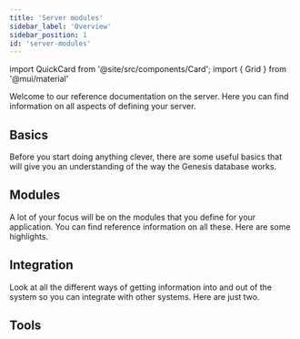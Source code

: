```yaml
---
title: 'Server modules'
sidebar_label: 'Overview'
sidebar_position: 1
id: 'server-modules'
---
```


import QuickCard from '@site/src/components/Card';
import { Grid } from '@mui/material'

Welcome to our reference documentation on the server. Here you can find information on all aspects of defining your server.

## Basics
Before you start doing anything clever, there are some useful basics that will give you an understanding of the way the Genesis database works.

<Grid container>
    <Grid item xs={12} md={6} sx={{padding: '1%'}}>
        <QuickCard heading="Configuring your application" link="../server/configuring-runtime/introduction/" text="There is a group of essential files that control the characteristics of each module in the application. ">
        </QuickCard>
    </Grid>
    <Grid item xs={12} md={6} sx={{padding: '1%'}}>
        <QuickCard heading="Changing the database technology" link="../server/configuring-runtime/setting-the-database-technology" text="If you are using a different database technology than the default, then it is vital that is set up correctly.">
        </QuickCard>
    </Grid>
</Grid>

## Modules 
A lot of your focus will be on the modules that you define for your application. You can find reference information on all these. Here are some highlights.

<Grid container>
    <Grid item xs={12} md={4} sx={{padding: '1%'}}>
        <QuickCard heading="Request Server" link="../server/request-server/introduction/" text="Expose resources to the front end for supplying static data.">
        </QuickCard>
    </Grid>
    <Grid item xs={12} md={4} sx={{padding: '1%'}}>
        <QuickCard heading="Data Server" link="../server/data-server/introduction/" text="Expose resources to the front end for supplying streaming data.">
        </QuickCard>
    </Grid>
    <Grid item xs={12} md={4} sx={{padding: '1%'}}>
        <QuickCard heading="Event Handler" link="../server/event-handler/introduction/" text="Define business logic For every event on the application.">
        </QuickCard>
    </Grid>
    <Grid item xs={12} md={4} sx={{padding: '1%'}}>
        <QuickCard heading="Access control" link="../server/access-control/introduction/" text="Control access to the system and authorisation to view information and use features. ">
        </QuickCard>
    </Grid>
    <Grid item xs={12} md={4} sx={{padding: '1%'}}>
        <QuickCard heading="State Machine" link="../server/state-machine/introduction/" text="Define the possible states of a trade or order, and how they can move from one state to another. ">
        </QuickCard>
    </Grid>
    <Grid item xs={12} md={4} sx={{padding: '1%'}}>
        <QuickCard heading="Consolidator" link="../server/consolidator/introduction/" text="Aggregate data, such as trades to date for an order, and perform other calculations.">
        </QuickCard>
    </Grid>
</Grid>

## Integration

Look at all the different ways of getting information into and out of the system so you can integrate with other systems. Here are just two.

<Grid container>
    <Grid item xs={12} md={6} sx={{padding: '1%'}}>
        <QuickCard heading="Data Pipeline" link="../server/integration/data-pipeline/introduction/" text="Look at the module for ingesting data from external systems.">
        </QuickCard>
    </Grid>
    <Grid item xs={12} md={6} sx={{padding: '1%'}}>
        <QuickCard heading="Apache Camel" link="../server/integration/apache-camel/introduction/" text="Integrate using Apache Camel, which has a wide range of components that make it easy to set up.">
        </QuickCard>
    </Grid>    
</Grid>

## Tools


<Grid container>
    <Grid item xs={12} md={12} sx={{padding: '1%'}}>
        <QuickCard heading="Code snippets" link="../server/tooling/code-snippets/" text="There are useful code snippets for a number of requirements. Just copy and amend. ">
        </QuickCard>
    </Grid>   
</Grid>

